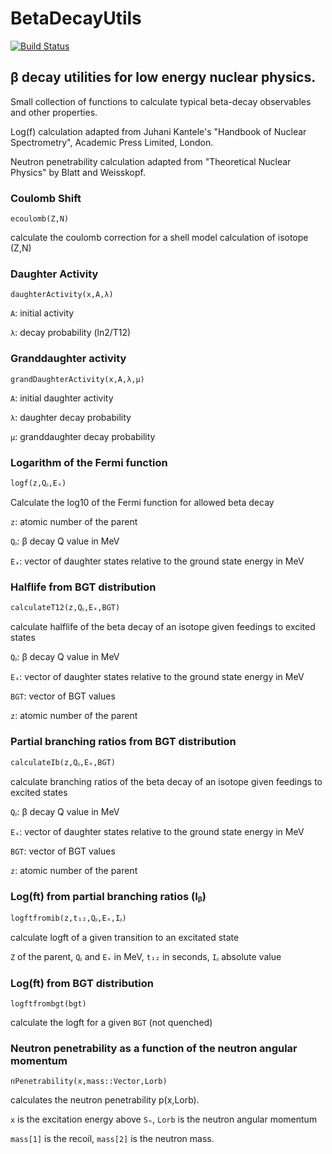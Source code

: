 # BetaDecayUtils

[![Build Status](https://github.com/mmadurga/BetaDecayUtils.jl/actions/workflows/CI.yml/badge.svg?branch=main)](https://github.com/mmadurga/BetaDecayUtils.jl/actions/workflows/CI.yml?query=branch%3Amain)

## β decay utilities for low energy nuclear physics.

Small collection of functions to calculate typical beta-decay observables and other properties. 

Log(f) calculation adapted from Juhani Kantele's "Handbook of Nuclear Spectrometry", Academic Press Limited, London.

Neutron penetrability calculation adapted from "Theoretical Nuclear Physics" by Blatt and Weisskopf.

### Coulomb Shift

`ecoulomb(Z,N)`

calculate the coulomb correction for a shell model calculation of isotope (Z,N)

###

### Daughter Activity

`daughterActivity(x,A,λ)`

`A`: initial activity

`λ`: decay probability (ln2/T12)

###



### Granddaughter activity

`grandDaughterActivity(x,A,λ,μ)`

`A`: initial daughter activity

`λ`: daughter decay probability 

`μ`: granddaughter decay probability

### Logarithm of the Fermi function

`logf(z,Qᵦ,Eₓ)`

Calculate the log10 of the Fermi function for allowed beta decay

`z`: atomic number of the parent

`Qᵦ`: β decay Q value in MeV

`Eₓ`: vector of daughter states relative to the ground state energy in MeV

###

### Halflife from BGT distribution


`calculateT12(z,Qᵦ,Eₓ,BGT)`

calculate halflife of the beta decay of an isotope given feedings to excited states

`Qᵦ`: β decay Q value in MeV

`Eₓ`: vector of daughter states relative to the ground state energy in MeV

`BGT`: vector of BGT values

`z`: atomic number of the parent

### Partial branching ratios from BGT distribution

`calculateIb(z,Qᵦ,Eₓ,BGT)`

calculate branching ratios of the beta decay of an isotope given feedings to excited states

`Qᵦ`: β decay Q value in MeV

`Eₓ`: vector of daughter states relative to the ground state energy in MeV

`BGT`: vector of BGT values

`z`: atomic number of the parent

###

### Log(ft) from partial branching ratios (Iᵦ)

`logftfromib(z,t₁₂,Qᵦ,Eₓ,Iᵦ)`

calculate logft of a given transition to an excitated state

`Z` of the parent, `Qᵦ` and `Eₓ` in MeV, `t₁₂` in seconds, `Iᵦ` absolute value


### Log(ft) from BGT distribution

`logftfrombgt(bgt)`

calculate the logft for a given `BGT` (not quenched)

###

### Neutron penetrability as a function of the neutron angular momentum

`nPenetrability(x,mass::Vector,Lorb)`

calculates the neutron penetrability p(x,Lorb).

`x` is the excitation energy above `Sₙ`, `Lorb` is the neutron angular momentum

`mass[1]` is the recoil, `mass[2]` is the neutron mass.


###